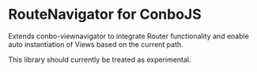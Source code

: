 RouteNavigator for ConboJS
==========================

Extends conbo-viewnavigator to integrate Router functionality and enable auto instantiation of Views based on the current path.

This library should currently be treated as experimental.
